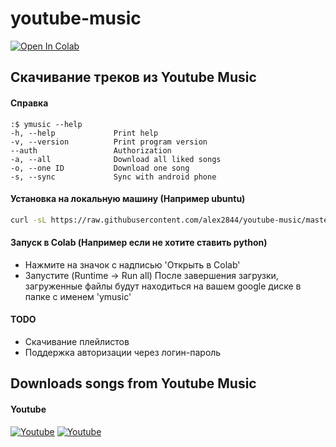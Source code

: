 # youtube-music

[![Open In Colab](https://colab.research.google.com/assets/colab-badge.svg)](https://colab.research.google.com/github/alex2844/youtube-music/blob/master/ymusic.ipynb 'Open In Colab')

## Скачивание треков из Youtube Music

#### Справка
```
:$ ymusic --help
-h, --help             Print help
-v, --version          Print program version
--auth                 Authorization
-a, --all              Download all liked songs
-o, --one ID           Download one song
-s, --sync             Sync with android phone
```

#### Установка на локальную машину (Например ubuntu)
```bash
curl -sL https://raw.githubusercontent.com/alex2844/youtube-music/master/install.sh | sudo -E bash -
```

#### Запуск в Colab (Например если не хотите ставить python)
* Нажмите на значок с надписью 'Открыть в Colab'
* Запустите (Runtime -> Run all)
После завершения загрузки, загруженные файлы будут находиться на вашем google диске в папке с именем 'ymusic'

#### TODO
* Скачивание плейлистов
* Поддержка авторизации через логин-пароль

## Downloads songs from Youtube Music

#### Youtube
[![Youtube](https://img.youtube.com/vi/9d4cW0MACXA/0.jpg)](https://www.youtube.com/watch?v=9d4cW0MACXA 'Youtube: Скачивание треков из Youtube Music на компьютер')
[![Youtube](https://img.youtube.com/vi/k6GZlTG5RFI/0.jpg)](https://www.youtube.com/watch?v=k6GZlTG5RFI 'Youtube: Скачивание треков из Youtube Music в google drive')
